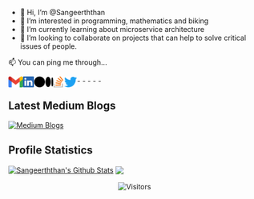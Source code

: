 - 👋 Hi, I’m @Sangeerththan
- 👀 I’m interested in programming, mathematics and biking
- 🌱 I’m currently learning about microservice architecture
- 💞️ I’m looking to collaborate on projects that can help to solve critical issues of people.

<p  align="left"> 📫 You can ping me through... </p>

-[<img align="left" alt="Sangeerththan" height="22px" src="./icons/Gmail.png" />](mailto:sangeerththan.15@cse.mrt.ac.lk)
-[<img align="left" alt="Sangeerththan" height="22px" src="./icons/LinkedIn.png" />](https://www.linkedin.com/in/sangeerththanbalachandran/)
-[<img align="left" alt="Sangeerththan" height="22px" src="./icons/Medium.png" />](https://www.linkedin.com/in/sangeerththanbalachandran/)
-[<img align="left" alt="Sangeerththan" height="22px" src="./icons/StackOverflow.png" />](https://stackoverflow.com/users/9538584/sangeerththan-b)
-[<img align="left" alt="Sangeerththan" height="22px" src="./icons/Twitter.png" />](https://twitter.com/sangeerth20)

## Latest Medium Blogs
[![Medium Blogs](https://github-readme-medium-card-119xojrqa-sangeerththan.vercel.app/getMediumBlogs?username=sangeerththanbalachandran&type=vertical&limit=3)](https://medium.com/@sangeerththanbalachandran)

## Profile Statistics

<a href="https://github-readme-stats.vercel.app/api?username=Sangeerththan&show_icons=true&hide_border=true&count_private=true&include_all_commits=true&theme=radical">
<img align="center" alt="Sangeerththan's Github Stats" src="https://github-readme-stats.vercel.app/api?username=Sangeerththan&show_icons=true&hide_border=true&count_private=true&include_all_commits=true&theme=radical" /></a>


<a href="https://github-readme-stats.vercel.app/api/top-langs/?username=Sangeerththan&langs_count=10&layout=compact&theme=radical">
  <img align="center" src="https://github-readme-stats.vercel.app/api/top-langs/?username=Sangeerththan&langs_count=10&layout=compact&theme=radical" />
</a>

<p align=center>                           
  <img align=center  src="https://visitor-badge.laobi.icu/badge?page_id=sangeerththan" alt="Visitors">                     
</p>
